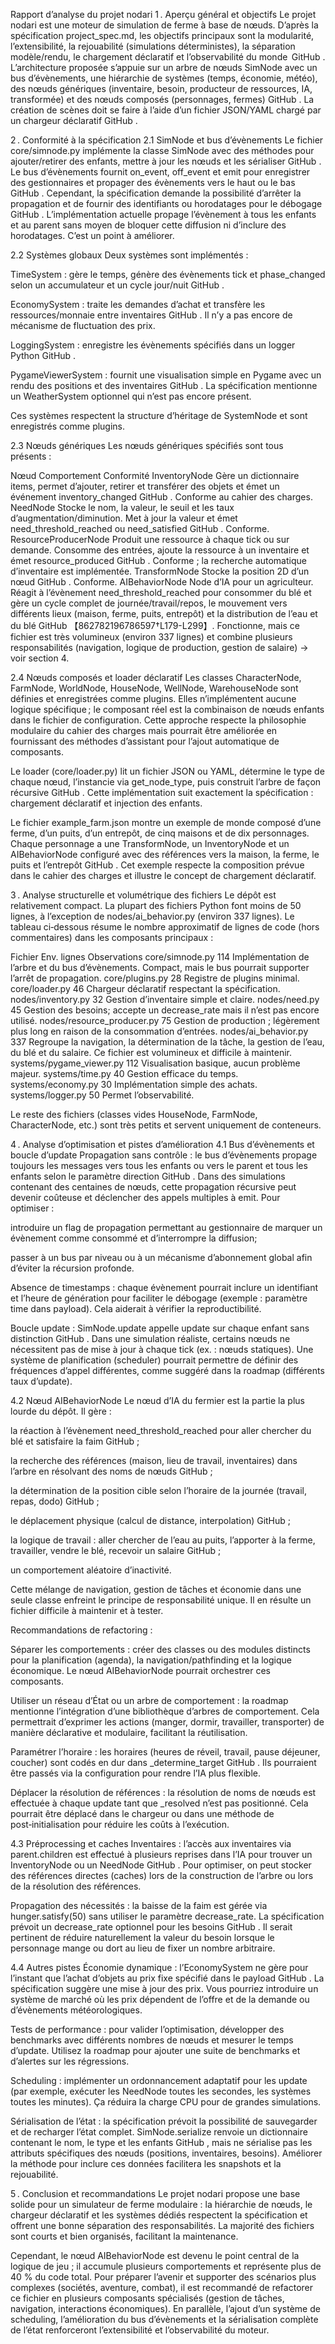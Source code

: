 Rapport d’analyse du projet nodari
1 . Aperçu général et objectifs
Le projet nodari est une moteur de simulation de ferme à base de nœuds. D’après la spécification project_spec.md, les objectifs principaux sont la modularité, l’extensibilité, la rejouabilité (simulations déterministes), la séparation modèle/rendu, le chargement déclaratif et l’observabilité du monde 
GitHub
. L’architecture proposée s’appuie sur un arbre de nœuds SimNode avec un bus d’évènements, une hiérarchie de systèmes (temps, économie, météo), des nœuds génériques (inventaire, besoin, producteur de ressources, IA, transformée) et des nœuds composés (personnages, fermes)
GitHub
. La création de scènes doit se faire à l’aide d’un fichier JSON/YAML chargé par un chargeur déclaratif
GitHub
.

2 . Conformité à la spécification
2.1 SimNode et bus d’évènements
Le fichier core/simnode.py implémente la classe SimNode avec des méthodes pour ajouter/retirer des enfants, mettre à jour les nœuds et les sérialiser
GitHub
. Le bus d’évènements fournit on_event, off_event et emit pour enregistrer des gestionnaires et propager des évènements vers le haut ou le bas
GitHub
. Cependant, la spécification demande la possibilité d’arrêter la propagation et de fournir des identifiants ou horodatages pour le débogage
GitHub
. L’implémentation actuelle propage l’évènement à tous les enfants et au parent sans moyen de bloquer cette diffusion ni d’inclure des horodatages. C’est un point à améliorer.

2.2 Systèmes globaux
Deux systèmes sont implémentés :

TimeSystem : gère le temps, génère des évènements tick et phase_changed selon un accumulateur et un cycle jour/nuit
GitHub
.

EconomySystem : traite les demandes d’achat et transfère les ressources/monnaie entre inventaires
GitHub
. Il n’y a pas encore de mécanisme de fluctuation des prix.

LoggingSystem : enregistre les évènements spécifiés dans un logger Python
GitHub
.

PygameViewerSystem : fournit une visualisation simple en Pygame avec un rendu des positions et des inventaires
GitHub
. La spécification mentionne un WeatherSystem optionnel qui n’est pas encore présent.

Ces systèmes respectent la structure d’héritage de SystemNode et sont enregistrés comme plugins.

2.3 Nœuds génériques
Les nœuds génériques spécifiés sont tous présents :

Nœud	Comportement	Conformité
InventoryNode	Gère un dictionnaire items, permet d’ajouter, retirer et transférer des objets et émet un événement inventory_changed
GitHub
.	Conforme au cahier des charges.
NeedNode	Stocke le nom, la valeur, le seuil et les taux d’augmentation/diminution. Met à jour la valeur et émet need_threshold_reached ou need_satisfied
GitHub
.	Conforme.
ResourceProducerNode	Produit une ressource à chaque tick ou sur demande. Consomme des entrées, ajoute la ressource à un inventaire et émet resource_produced
GitHub
.	Conforme ; la recherche automatique d’inventaire est implémentée.
TransformNode	Stocke la position 2D d’un nœud
GitHub
.	Conforme.
AIBehaviorNode	Node d’IA pour un agriculteur. Réagit à l’évènement need_threshold_reached pour consommer du blé et gère un cycle complet de journée/travail/repos, le mouvement vers différents lieux (maison, ferme, puits, entrepôt) et la distribution de l’eau et du blé
GitHub
【862782196786597†L179-L299】.	Fonctionne, mais ce fichier est très volumineux (environ 337 lignes) et combine plusieurs responsabilités (navigation, logique de production, gestion de salaire) → voir section 4.

2.4 Nœuds composés et loader déclaratif
Les classes CharacterNode, FarmNode, WorldNode, HouseNode, WellNode, WarehouseNode sont définies et enregistrées comme plugins. Elles n’implémentent aucune logique spécifique ; le composant réel est la combinaison de nœuds enfants dans le fichier de configuration. Cette approche respecte la philosophie modulaire du cahier des charges mais pourrait être améliorée en fournissant des méthodes d’assistant pour l’ajout automatique de composants.

Le loader (core/loader.py) lit un fichier JSON ou YAML, détermine le type de chaque nœud, l’instancie via get_node_type, puis construit l’arbre de façon récursive
GitHub
. Cette implémentation suit exactement la spécification : chargement déclaratif et injection des enfants.

Le fichier example_farm.json montre un exemple de monde composé d’une ferme, d’un puits, d’un entrepôt, de cinq maisons et de dix personnages. Chaque personnage a une TransformNode, un InventoryNode et un AIBehaviorNode configuré avec des références vers la maison, la ferme, le puits et l’entrepôt
GitHub
. Cet exemple respecte la composition prévue dans le cahier des charges et illustre le concept de chargement déclaratif.

3 . Analyse structurelle et volumétrique des fichiers
Le dépôt est relativement compact. La plupart des fichiers Python font moins de 50 lignes, à l’exception de nodes/ai_behavior.py (environ 337 lignes). Le tableau ci‑dessous résume le nombre approximatif de lignes de code (hors commentaires) dans les composants principaux :

Fichier	Env. lignes	Observations
core/simnode.py	114	Implémentation de l’arbre et du bus d’évènements. Compact, mais le bus pourrait supporter l’arrêt de propagation.
core/plugins.py	28	Registre de plugins minimal.
core/loader.py	46	Chargeur déclaratif respectant la spécification.
nodes/inventory.py	32	Gestion d’inventaire simple et claire.
nodes/need.py	45	Gestion des besoins; accepte un decrease_rate mais il n’est pas encore utilisé.
nodes/resource_producer.py	75	Gestion de production ; légèrement plus long en raison de la consommation d’entrées.
nodes/ai_behavior.py	337	Regroupe la navigation, la détermination de la tâche, la gestion de l’eau, du blé et du salaire. Ce fichier est volumineux et difficile à maintenir.
systems/pygame_viewer.py	112	Visualisation basique, aucun problème majeur.
systems/time.py	40	Gestion efficace du temps.
systems/economy.py	30	Implémentation simple des achats.
systems/logger.py	50	Permet l’observabilité.

Le reste des fichiers (classes vides HouseNode, FarmNode, CharacterNode, etc.) sont très petits et servent uniquement de conteneurs.

4 . Analyse d’optimisation et pistes d’amélioration
4.1 Bus d’évènements et boucle d’update
Propagation sans contrôle : le bus d’évènements propage toujours les messages vers tous les enfants ou vers le parent et tous les enfants selon le paramètre direction
GitHub
. Dans des simulations contenant des centaines de nœuds, cette propagation récursive peut devenir coûteuse et déclencher des appels multiples à emit. Pour optimiser :

introduire un flag de propagation permettant au gestionnaire de marquer un évènement comme consommé et d’interrompre la diffusion;

passer à un bus par niveau ou à un mécanisme d’abonnement global afin d’éviter la récursion profonde.

Absence de timestamps : chaque évènement pourrait inclure un identifiant et l’heure de génération pour faciliter le débogage (exemple : paramètre time dans payload). Cela aiderait à vérifier la reproductibilité.

Boucle update : SimNode.update appelle update sur chaque enfant sans distinction
GitHub
. Dans une simulation réaliste, certains nœuds ne nécessitent pas de mise à jour à chaque tick (ex. : nœuds statiques). Une système de planification (scheduler) pourrait permettre de définir des fréquences d’appel différentes, comme suggéré dans la roadmap (différents taux d’update).

4.2 Nœud AIBehaviorNode
Le nœud d’IA du fermier est la partie la plus lourde du dépôt. Il gère :

la réaction à l’évènement need_threshold_reached pour aller chercher du blé et satisfaire la faim
GitHub
;

la recherche des références (maison, lieu de travail, inventaires) dans l’arbre en résolvant des noms de nœuds
GitHub
;

la détermination de la position cible selon l’horaire de la journée (travail, repas, dodo)
GitHub
;

le déplacement physique (calcul de distance, interpolation)
GitHub
;

la logique de travail : aller chercher de l’eau au puits, l’apporter à la ferme, travailler, vendre le blé, recevoir un salaire
GitHub
;

un comportement aléatoire d’inactivité.

Cette mélange de navigation, gestion de tâches et économie dans une seule classe enfreint le principe de responsabilité unique. Il en résulte un fichier difficile à maintenir et à tester.

Recommandations de refactoring :

Séparer les comportements : créer des classes ou des modules distincts pour la planification (agenda), la navigation/pathfinding et la logique économique. Le nœud AIBehaviorNode pourrait orchestrer ces composants.

Utiliser un réseau d’État ou un arbre de comportement : la roadmap mentionne l’intégration d’une bibliothèque d’arbres de comportement. Cela permettrait d’exprimer les actions (manger, dormir, travailler, transporter) de manière déclarative et modulaire, facilitant la réutilisation.

Paramétrer l’horaire : les horaires (heures de réveil, travail, pause déjeuner, coucher) sont codés en dur dans _determine_target
GitHub
. Ils pourraient être passés via la configuration pour rendre l’IA plus flexible.

Déplacer la résolution de références : la résolution de noms de nœuds est effectuée à chaque update tant que _resolved n’est pas positionné. Cela pourrait être déplacé dans le chargeur ou dans une méthode de post‑initialisation pour réduire les coûts à l’exécution.

4.3 Préprocessing et caches
Inventaires : l’accès aux inventaires via parent.children est effectué à plusieurs reprises dans l’IA pour trouver un InventoryNode ou un NeedNode
GitHub
. Pour optimiser, on peut stocker des références directes (caches) lors de la construction de l’arbre ou lors de la résolution des références.

Propagation des nécessités : la baisse de la faim est gérée via hunger.satisfy(50) sans utiliser le paramètre decrease_rate. La spécification prévoit un decrease_rate optionnel pour les besoins
GitHub
. Il serait pertinent de réduire naturellement la valeur du besoin lorsque le personnage mange ou dort au lieu de fixer un nombre arbitraire.

4.4 Autres pistes
Économie dynamique : l’EconomySystem ne gère pour l’instant que l’achat d’objets au prix fixe spécifié dans le payload
GitHub
. La spécification suggère une mise à jour des prix. Vous pourriez introduire un système de marché où les prix dépendent de l’offre et de la demande ou d’évènements météorologiques.

Tests de performance : pour valider l’optimisation, développer des benchmarks avec différents nombres de nœuds et mesurer le temps d’update. Utilisez la roadmap pour ajouter une suite de benchmarks et d’alertes sur les régressions.

Scheduling : implémenter un ordonnancement adaptatif pour les update (par exemple, exécuter les NeedNode toutes les secondes, les systèmes toutes les minutes). Ça réduira la charge CPU pour de grandes simulations.

Sérialisation de l’état : la spécification prévoit la possibilité de sauvegarder et de recharger l’état complet. SimNode.serialize renvoie un dictionnaire contenant le nom, le type et les enfants
GitHub
, mais ne sérialise pas les attributs spécifiques des nœuds (positions, inventaires, besoins). Améliorer la méthode pour inclure ces données facilitera les snapshots et la rejouabilité.

5 . Conclusion et recommandations
Le projet nodari propose une base solide pour un simulateur de ferme modulaire : la hiérarchie de nœuds, le chargeur déclaratif et les systèmes dédiés respectent la spécification et offrent une bonne séparation des responsabilités. La majorité des fichiers sont courts et bien organisés, facilitant la maintenance.

Cependant, le nœud AIBehaviorNode est devenu le point central de la logique de jeu ; il accumule plusieurs comportements et représente plus de 40 % du code total. Pour préparer l’avenir et supporter des scénarios plus complexes (sociétés, aventure, combat), il est recommandé de refactorer ce fichier en plusieurs composants spécialisés (gestion de tâches, navigation, interactions économiques). En parallèle, l’ajout d’un système de scheduling, l’amélioration du bus d’évènements et la sérialisation complète de l’état renforceront l’extensibilité et l’observabilité du moteur.